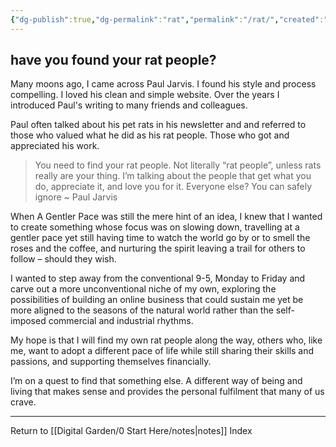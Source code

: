 ```yaml
---
{"dg-publish":true,"dg-permalink":"rat","permalink":"/rat/","created":"","updated":""}
---
```



## have you found your rat people?

Many moons ago, I came across Paul Jarvis. I found his style and process compelling. I loved his clean and simple website. Over the years I introduced Paul's writing to many friends and colleagues.

Paul often talked about his pet rats in his newsletter and and referred to those who valued what he did as his rat people. Those who got and appreciated his work.

> You need to find your rat people. Not literally “rat people”, unless rats really are your thing. I’m talking about the people that get what you do, appreciate it, and love you for it. Everyone else? You can safely ignore ~ Paul Jarvis

When A Gentler Pace was still the mere hint of an idea, I knew that I wanted to create something whose focus was on slowing down, travelling at a gentler pace yet still having time to watch the world go by or to smell the roses and the coffee, and nurturing the spirit leaving a trail for others to follow – should they wish.

I wanted to step away from the conventional 9-5, Monday to Friday and carve out a more unconventional niche of my own, exploring the possibilities of building an online business that could sustain me yet be more aligned to the seasons of the natural world rather than the self-imposed commercial and industrial rhythms.

My hope is that I will find my own rat people along the way, others who, like me, want to adopt a different pace of life while still sharing their skills and passions, and supporting themselves financially.

I’m on a quest to find that something else. A different way of being and living that makes sense and provides the personal fulfilment that many of us crave.

---

Return to [[Digital Garden/0 Start Here/notes\|notes]] Index